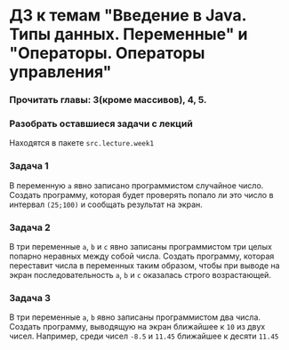 # ДЗ к темам "Введение в Java. Типы данных. Переменные" и "Операторы. Операторы управления"

### Прочитать главы: 3(кроме массивов), 4, 5.

### Разобрать оставшиеся задачи с лекций
Находятся в пакете `src.lecture.week1`

### Задача 1
В переменную `a` явно записано программистом случайное число. 
Создать программу, которая будет проверять попало ли это число в интервал `(25;100)` и сообщать результат на экран.

### Задача 2
В три переменные `a`, `b` и `c` явно записаны программистом три целых попарно неравных между собой числа. 
Создать программу, которая переставит числа в переменных таким образом, 
чтобы при выводе на экран последовательность `a`, `b` и `c` оказалась строго возрастающей.

### Задача 3
В три переменные `a`, `b` явно записаны программистом два числа. 
Создать программу, выводящую на экран ближайшее к `10` из двух чисел. 
Например, среди чисел `-8.5` и `11.45` ближайшее к десяти `11.45`
